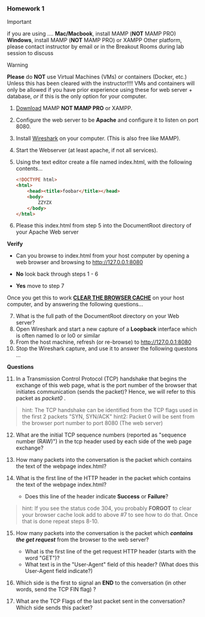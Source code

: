 ### Homework 1

> [!IMPORTANT]
> if you are using ....
> **Mac/Macbook**, install MAMP (**NOT** MAMP PRO)
> **Windows**, install MAMP (**NOT** MAMP PRO) or XAMPP
> Other platform, please contact instructor by email or in the Breakout Rooms during lab session to discuss

> [!WARNING]
> **Please** do **NOT** use Virtual Machines (VMs) or containers (Docker, etc.)
> Unless this has been cleared with the instructor!!!!
> VMs and containers will only be allowed if you have prior experience using these for web server + database, 
> *or* if this is the only option for your computer.


1) [Download](https://www.mamp.info/en/windows/) MAMP **NOT MAMP PRO** or XAMPP.
2) Configure the web server to be **Apache** and configure it to listen on port 8080.
3) Install [Wireshark](https://www.wireshark.org/download.html) on your computer. (This is also free like MAMP).
4) Start the Webserver (at least apache, if not all services).
5) Using the text editor create a file named index.html, with the following contents...

    ```html
    <!DOCTYPE html>
    <html>
        <head><title>foobar</title></head>
        <body>
            ZZYZX
        </body>
    </html>
    ```
6) Please this index.html from step 5 into the DocumentRoot directory of your Apache Web server

**Verify**

- Can you browse to index.html from your host computer by opening a web browser and browsing to http://127.0.0.1:8080

- **No** look back through steps 1 - 6 
- **Yes** move to step 7

Once you get this to work  **[CLEAR THE BROWSER CACHE](https://youtu.be/FVdGaaLZnXU?t=8)** on your host computer, and by answering the following questions...

7) What is the full path of the DocumentRoot directory on your Web server?
8) Open Wireshark and start a new capture of a **Loopback** interface which is often named lo or lo0 or similar 
9) From the host machine, refresh (or re-browse) to http://127.0.0.1:8080
10) Stop the Wireshark capture, and use it to answer the following questons ...

**Questions**

11) In a Transmission Control Protocol (TCP) handshake that begins the exchange of this web page, what is the port number of the browser that initiates communication (sends the packet)? Hence, we will refer to this packet as *packet0* . 
> hint: The TCP handshake can be identified from the TCP flags used in the first 2 packets "SYN, SYN/ACK"
> hint2: Packet 0 will be sent from the browser port number to port 8080 (The web server)

12) What are the initial TCP sequence numbers (reported as "sequence number (RAW)") in the tcp header used by each side of the web page  exchange?

13) How many packets into the conversation is the packet which contains the text of the webpage index.html?
14) What is the first line of the HTTP header in the packet which contains the text of the webpage index.html?

    - Does this line of the header indicate **Success** or **Failure**?

> hint: If you see the status code 304, you probably **FORGOT** to clear your browser cache look add to above #7 to see how to do that. Once that is done repeat steps 8-10. 

15) How many packets into the conversation is the packet which ***contains the get request*** from the browser to the web server? 

    - What is the first line of the get request HTTP header (starts with the word "GET")?
    - What text is in the "User-Agent" field of this header? (What does this User-Agent field indicate?)

16) Which side is the first to signal an **END** to the conversation (in other words, send the TCP FIN flag) ?

17) What are the TCP Flags of the last packet sent in the conversation? Which side sends this packet? 
